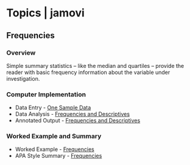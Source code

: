 # Topics | jamovi

## Frequencies

### Overview

Simple summary statistics – like the median and quartiles – provide the reader with basic frequency information about the variable under investigation.

### Computer Implementation

- Data Entry - [One Sample Data](../jamovi/data-entry/onesampledata.md)
- Data Analysis - [Frequencies and Descriptives](../jamovi/data-analysis/descriptives.md)
- Annotated Output - [Frequencies and Descriptives](../jamovi/annotated-output/descriptives.md)

### Worked Example and Summary

- Worked Example - [Frequencies](../Calculations/worked-examples/frequencies.md)
- APA Style Summary - [Frequencies](../Summaries/summarized-examples/frequencies.md)
